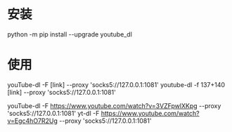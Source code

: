 # 安装
python -m pip install --upgrade youtube_dl

# 使用
youTube-dl -F [link] --proxy 'socks5://127.0.0.1:1081'
youtube-dl -f 137+140 [link] --proxy 'socks5://127.0.0.1:1081'


youTube-dl -F https://www.youtube.com/watch?v=3VZFpwlXKpg --proxy 'socks5://127.0.0.1:1081'
yt-dl -F https://www.youtube.com/watch?v=Egc4hO7R2Ug --proxy 'socks5://127.0.0.1:1081'